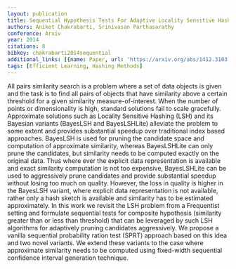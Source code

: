 ```yaml
---
layout: publication
title: Sequential Hypothesis Tests For Adaptive Locality Sensitive Hashing
authors: Aniket Chakrabarti, Srinivasan Parthasarathy
conference: Arxiv
year: 2014
citations: 8
bibkey: chakrabarti2014sequential
additional_links: [{name: Paper, url: 'https://arxiv.org/abs/1412.3103'}]
tags: [Efficient Learning, Hashing Methods]
---
```

All pairs similarity search is a problem where a set of data objects is given
and the task is to find all pairs of objects that have similarity above a
certain threshold for a given similarity measure-of-interest. When the number
of points or dimensionality is high, standard solutions fail to scale
gracefully. Approximate solutions such as Locality Sensitive Hashing (LSH) and
its Bayesian variants (BayesLSH and BayesLSHLite) alleviate the problem to some
extent and provides substantial speedup over traditional index based
approaches. BayesLSH is used for pruning the candidate space and computation of
approximate similarity, whereas BayesLSHLite can only prune the candidates, but
similarity needs to be computed exactly on the original data. Thus where ever
the explicit data representation is available and exact similarity computation
is not too expensive, BayesLSHLite can be used to aggressively prune candidates
and provide substantial speedup without losing too much on quality. However,
the loss in quality is higher in the BayesLSH variant, where explicit data
representation is not available, rather only a hash sketch is available and
similarity has to be estimated approximately. In this work we revisit the LSH
problem from a Frequentist setting and formulate sequential tests for composite
hypothesis (similarity greater than or less than threshold) that can be
leveraged by such LSH algorithms for adaptively pruning candidates
aggressively. We propose a vanilla sequential probability ration test (SPRT)
approach based on this idea and two novel variants. We extend these variants to
the case where approximate similarity needs to be computed using fixed-width
sequential confidence interval generation technique.